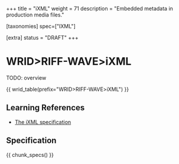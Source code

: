 +++
title = "iXML"
weight = 71
description = "Embedded metadata in production media files."

[taxonomies]
spec=["IXML"]

[extra]
status = "DRAFT"
+++

# WRID>RIFF-WAVE>iXML

TODO: overview

{{ wrid_table(prefix="WRID>RIFF-WAVE>iXML") }}

## Learning References

* [The iXML specification](http://www.gallery.co.uk/ixml/)

## Specification

{{ chunk_specs() }}

